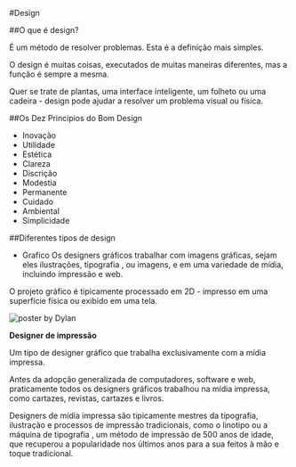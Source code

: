 #Design

##O que é design?

É um método de resolver problemas. Esta é a definição mais simples.

O design é muitas coisas, executados de muitas maneiras diferentes, mas a função é sempre a mesma.

Quer se trate de plantas, uma interface inteligente, um folheto ou uma cadeira - design pode ajudar a resolver um problema visual ou física.

##Os Dez Principios do Bom Design

* Inovação
* Utilidade
* Estética
* Clareza
* Discrição
* Modestia
* Permanente
* Cuidado
* Ambiental
* Simplicidade

##Diferentes tipos de design

* Grafico
Os designers gráficos trabalhar com imagens gráficas, sejam eles ilustrações, tipografia , ou imagens, e em uma variedade de mídia, incluindo impressão e web.

O projeto gráfico é tipicamente processado em 2D - impresso em uma superfície física ou exibido em uma tela.

<img src="http://www.miltonglaser.com/thumbs/665x408/files/far/Dylan_poster_mk-9567.jpg" alt="poster by Dylan"/>

**Designer de impressão**

Um tipo de designer gráfico que trabalha exclusivamente com a mídia impressa.

Antes da adopção generalizada de computadores, software e web, praticamente todos os designers gráficos trabalhou na mídia impressa, como cartazes, revistas, cartazes e livros.

Designers de mídia impressa são tipicamente mestres da tipografia, ilustração e processos de impressão tradicionais, como o linotipo ou a máquina de tipografia , um método de impressão de 500 anos de idade, que recuperou a popularidade nos últimos anos para a sua feitos à mão e toque tradicional.

